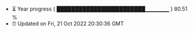 - ⏳ Year progress { ████████████████████████▁▁▁▁▁▁ } 80.51 %
- ⏰ Updated on Fri, 21 Oct 2022 20:30:36 GMT

